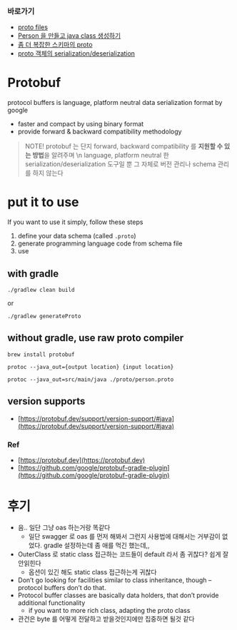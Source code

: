 ### 바로가기

- [proto files](https://github.com/my-research/protobuf/tree/master/src/main/proto)
- [Person 을 만들고 java class 생성하기](https://github.com/my-research/protobuf/blob/master/src/test/java/com/github/dhslrl321/app/step1/PersonTest.java)
- [좀 더 복잡한 스키마의 proto](https://github.com/my-research/protobuf/blob/master/src/test/java/com/github/dhslrl321/app/step2/AddressBookTest.java)
- [proto 객체의 serialization/deserialization](https://github.com/my-research/protobuf/blob/master/src/test/java/com/github/dhslrl321/app/step3/Byte_SerializeTest.java)

# Protobuf

protocol buffers is language, platform neutral data serialization format by google

- faster and compact by using binary format
- provide forward & backward compatibility methodology

> NOTE! protobuf 는 단지 forward, backward compatibility 를 **지원할 수 있는 방법**을 알려주며 \n language, platform neutral 한 serialization/deserialization 도구일 뿐 그 자체로 버전 관리나 schema 관리를 하지 않는다

# put it to use

If you want to use it simply, follow these steps

1. define your data schema (called `.proto`)
2. generate programming language code from schema file
3. use

## with gradle

```shell
./gradlew clean build
```

or

```shell
./gradlew generateProto
```

## without gradle, use raw proto compiler

```shell
brew install protobuf
```

```shell
protoc --java_out={output location} {input location}

protoc --java_out=src/main/java ./proto/person.proto
```

## version supports

- [https://protobuf.dev/support/version-support/#java](https://protobuf.dev/support/version-support/#java)

### Ref

- [https://protobuf.dev](https://protobuf.dev)
- [https://github.com/google/protobuf-gradle-plugin](https://github.com/google/protobuf-gradle-plugin)

# 후기

- 음.. 일단 그냥 oas 하는거랑 똑같다
  - 일단 swagger 로 oas 를 먼저 해봐서 그런지 사용법에 대해서는 거부감이 없었다. gradle 설정하는데 좀 애를 먹긴 했는데,,
- OuterClass 로 static class 접근하는 코드들이 default 라서 좀 귀찮다? 쉽게 잘 안읽힌다
  - 옵션이 있긴 해도 static class 접근하는게 귀찮다
- Don’t go looking for facilities similar to class inheritance, though – protocol buffers don’t do that.
- Protocol buffer classes are basically data holders, that don’t provide additional functionality
  - if you want to more rich class, adapting the proto class
- 관건은 byte 를 어떻게 전달하고 받을것인지에만 집중하면 될것 같다
